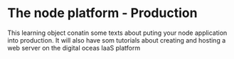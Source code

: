 # The node platform - Production
This learning object conatin some texts about puting your node application into production.
It will also have som tutorials about creating and hosting a web server on the digital oceas IaaS platform
